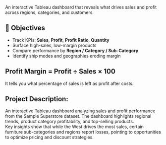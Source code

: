 An interactive Tableau dashboard that reveals what drives sales and profit across regions, categories, and customers.

## 🎯 Objectives
- Track KPIs: **Sales**, **Profit**, **Profit Ratio**, **Quantity**
- Surface high-sales, low-margin products
- Compare performance by **Region / Category / Sub-Category**
- Identify ship modes and geographies eroding margin
## Profit Margin = Profit ÷ Sales × 100
It tells you what percentage of sales is left as profit after costs.

## Project Description:  
An interactive Tableau dashboard analyzing sales and profit performance from the Sample Superstore dataset. The dashboard highlights regional trends, product category profitability, and top-selling products.  
Key insights show that while the West drives the most sales, certain furniture sub-categories and regions report losses, pointing to opportunities to optimize pricing and discount strategies.
